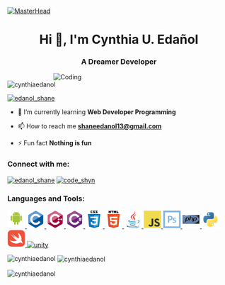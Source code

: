 [![MasterHead](https://cdn.akamai.steamstatic.com/steam/apps/1077860/extras/scanningGif.gif?t=1632934906)](https://github.com/cynthiaedanol)
<h1 align="center">Hi 👋, I'm Cynthia U. Edañol</h1>
<h3 align="center">A Dreamer Developer</h3>
<img align="right" alt="Coding" width="400" src="https://miro.medium.com/max/1180/1*pkbfYlkBFldlLyXG9EMbQQ.gif">

<p align="left"> <img src="https://komarev.com/ghpvc/?username=cynthiaedanol&label=Profile%20views&color=0e75b6&style=flat" alt="cynthiaedanol" /> </p>

<p align="left"> <a href="https://twitter.com/edanol_shane" target="blank"><img src="https://img.shields.io/twitter/follow/edanol_shane?logo=twitter&style=for-the-badge" alt="edanol_shane" /></a> </p>

- 🌱 I’m currently learning **Web Developer Programming**

- 📫 How to reach me **shaneedanol13@gmail.com**

- ⚡ Fun fact **Nothing is fun**

<h3 align="left">Connect with me:</h3>
<p align="left">
<a href="https://twitter.com/edanol_shane" target="blank"><img align="center" src="https://raw.githubusercontent.com/rahuldkjain/github-profile-readme-generator/master/src/images/icons/Social/twitter.svg" alt="edanol_shane" height="30" width="40" /></a>
<a href="https://instagram.com/code_shyn" target="blank"><img align="center" src="https://raw.githubusercontent.com/rahuldkjain/github-profile-readme-generator/master/src/images/icons/Social/instagram.svg" alt="code_shyn" height="30" width="40" /></a>
</p>

<h3 align="left">Languages and Tools:</h3>
<p align="left"> <a href="https://developer.android.com" target="_blank" rel="noreferrer"> <img src="https://raw.githubusercontent.com/devicons/devicon/master/icons/android/android-original-wordmark.svg" alt="android" width="40" height="40"/> </a> <a href="https://www.cprogramming.com/" target="_blank" rel="noreferrer"> <img src="https://raw.githubusercontent.com/devicons/devicon/master/icons/c/c-original.svg" alt="c" width="40" height="40"/> </a> <a href="https://www.w3schools.com/cpp/" target="_blank" rel="noreferrer"> <img src="https://raw.githubusercontent.com/devicons/devicon/master/icons/cplusplus/cplusplus-original.svg" alt="cplusplus" width="40" height="40"/> </a> <a href="https://www.w3schools.com/cs/" target="_blank" rel="noreferrer"> <img src="https://raw.githubusercontent.com/devicons/devicon/master/icons/csharp/csharp-original.svg" alt="csharp" width="40" height="40"/> </a> <a href="https://www.w3schools.com/css/" target="_blank" rel="noreferrer"> <img src="https://raw.githubusercontent.com/devicons/devicon/master/icons/css3/css3-original-wordmark.svg" alt="css3" width="40" height="40"/> </a> <a href="https://www.w3.org/html/" target="_blank" rel="noreferrer"> <img src="https://raw.githubusercontent.com/devicons/devicon/master/icons/html5/html5-original-wordmark.svg" alt="html5" width="40" height="40"/> </a> <a href="https://www.java.com" target="_blank" rel="noreferrer"> <img src="https://raw.githubusercontent.com/devicons/devicon/master/icons/java/java-original.svg" alt="java" width="40" height="40"/> </a> <a href="https://developer.mozilla.org/en-US/docs/Web/JavaScript" target="_blank" rel="noreferrer"> <img src="https://raw.githubusercontent.com/devicons/devicon/master/icons/javascript/javascript-original.svg" alt="javascript" width="40" height="40"/> </a> <a href="https://www.photoshop.com/en" target="_blank" rel="noreferrer"> <img src="https://raw.githubusercontent.com/devicons/devicon/master/icons/photoshop/photoshop-line.svg" alt="photoshop" width="40" height="40"/> </a> <a href="https://www.php.net" target="_blank" rel="noreferrer"> <img src="https://raw.githubusercontent.com/devicons/devicon/master/icons/php/php-original.svg" alt="php" width="40" height="40"/> </a> <a href="https://www.python.org" target="_blank" rel="noreferrer"> <img src="https://raw.githubusercontent.com/devicons/devicon/master/icons/python/python-original.svg" alt="python" width="40" height="40"/> </a> <a href="https://developer.apple.com/swift/" target="_blank" rel="noreferrer"> <img src="https://raw.githubusercontent.com/devicons/devicon/master/icons/swift/swift-original.svg" alt="swift" width="40" height="40"/> </a> <a href="https://unity.com/" target="_blank" rel="noreferrer"> <img src="https://www.vectorlogo.zone/logos/unity3d/unity3d-icon.svg" alt="unity" width="40" height="40"/> </a> </p>

<p><img align="left" src="https://github-readme-stats.vercel.app/api/top-langs?username=cynthiaedanol&show_icons=true&locale=en&layout=compact" alt="cynthiaedanol" /></p>

<p>&nbsp;<img align="center" src="https://github-readme-stats.vercel.app/api?username=cynthiaedanol&show_icons=true&locale=en" alt="cynthiaedanol" /></p>

<p><img align="center" src="https://github-readme-streak-stats.herokuapp.com/?user=cynthiaedanol&" alt="cynthiaedanol" /></p>
